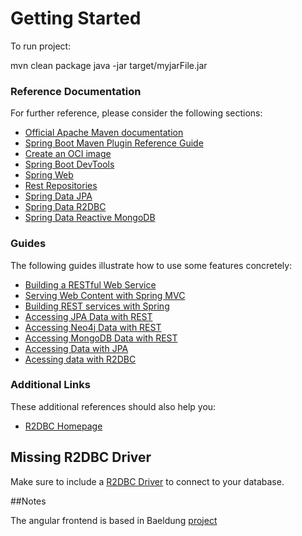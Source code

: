 # Getting Started

To run project:

mvn clean package
java -jar target/myjarFile.jar

### Reference Documentation
For further reference, please consider the following sections:

* [Official Apache Maven documentation](https://maven.apache.org/guides/index.html)
* [Spring Boot Maven Plugin Reference Guide](https://docs.spring.io/spring-boot/docs/2.3.2.RELEASE/maven-plugin/reference/html/)
* [Create an OCI image](https://docs.spring.io/spring-boot/docs/2.3.2.RELEASE/maven-plugin/reference/html/#build-image)
* [Spring Boot DevTools](https://docs.spring.io/spring-boot/docs/2.3.2.RELEASE/reference/htmlsingle/#using-boot-devtools)
* [Spring Web](https://docs.spring.io/spring-boot/docs/2.3.2.RELEASE/reference/htmlsingle/#boot-features-developing-web-applications)
* [Rest Repositories](https://docs.spring.io/spring-boot/docs/2.3.2.RELEASE/reference/htmlsingle/#howto-use-exposing-spring-data-repositories-rest-endpoint)
* [Spring Data JPA](https://docs.spring.io/spring-boot/docs/2.3.2.RELEASE/reference/htmlsingle/#boot-features-jpa-and-spring-data)
* [Spring Data R2DBC](https://docs.spring.io/spring-boot/docs/2.3.2.RELEASE/reference/html/spring-boot-features.html#boot-features-r2dbc)
* [Spring Data Reactive MongoDB](https://docs.spring.io/spring-boot/docs/2.3.2.RELEASE/reference/htmlsingle/#boot-features-mongodb)

### Guides
The following guides illustrate how to use some features concretely:

* [Building a RESTful Web Service](https://spring.io/guides/gs/rest-service/)
* [Serving Web Content with Spring MVC](https://spring.io/guides/gs/serving-web-content/)
* [Building REST services with Spring](https://spring.io/guides/tutorials/bookmarks/)
* [Accessing JPA Data with REST](https://spring.io/guides/gs/accessing-data-rest/)
* [Accessing Neo4j Data with REST](https://spring.io/guides/gs/accessing-neo4j-data-rest/)
* [Accessing MongoDB Data with REST](https://spring.io/guides/gs/accessing-mongodb-data-rest/)
* [Accessing Data with JPA](https://spring.io/guides/gs/accessing-data-jpa/)
* [Acessing data with R2DBC](https://spring.io/guides/gs/accessing-data-r2dbc/)

### Additional Links
These additional references should also help you:

* [R2DBC Homepage](https://r2dbc.io)

## Missing R2DBC Driver

Make sure to include a [R2DBC Driver](https://r2dbc.io/drivers/) to connect to your database.

##Notes

The angular frontend is based in Baeldung [project](https://github.com/eugenp/tutorials/tree/master/spring-boot-modules/spring-boot-angular)